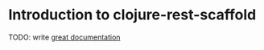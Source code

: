 # Introduction to clojure-rest-scaffold

TODO: write [great documentation](http://jacobian.org/writing/what-to-write/)
